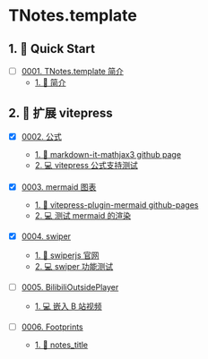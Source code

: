 # TNotes.template


## 1. 🚀 Quick Start

- [ ] [0001. TNotes.template 简介](https://tdahuyou.github.io/TNotes.template/notes/0001.%20TNotes.template%20%E7%AE%80%E4%BB%8B/README) <!-- [locale](./notes/0001.%20TNotes.template%20%E7%AE%80%E4%BB%8B/README) -->  
  - [1. 📒 简介](https://tdahuyou.github.io/TNotes.template/notes/0001.%20TNotes.template%20%E7%AE%80%E4%BB%8B/README#1--简介)
  

## 2. 📒 扩展 vitepress

- [x] [0002. 公式](https://tdahuyou.github.io/TNotes.template/notes/0002.%20%E5%85%AC%E5%BC%8F/README) <!-- [locale](./notes/0002.%20%E5%85%AC%E5%BC%8F/README) -->  
  - [1. 🔗 markdown-it-mathjax3 github page](https://tdahuyou.github.io/TNotes.template/notes/0002.%20%E5%85%AC%E5%BC%8F/README#1--markdown-it-mathjax3-github-page)
  - [2. 💻 vitepress 公式支持测试](https://tdahuyou.github.io/TNotes.template/notes/0002.%20%E5%85%AC%E5%BC%8F/README#2--vitepress-公式支持测试)
  

- [x] [0003. mermaid 图表](https://tdahuyou.github.io/TNotes.template/notes/0003.%20mermaid%20%E5%9B%BE%E8%A1%A8/README) <!-- [locale](./notes/0003.%20mermaid%20%E5%9B%BE%E8%A1%A8/README) -->  
  - [1. 🔗 vitepress-plugin-mermaid github-pages](https://tdahuyou.github.io/TNotes.template/notes/0003.%20mermaid%20%E5%9B%BE%E8%A1%A8/README#1--vitepress-plugin-mermaid-github-pages)
  - [2. 💻 测试 mermaid 的渲染](https://tdahuyou.github.io/TNotes.template/notes/0003.%20mermaid%20%E5%9B%BE%E8%A1%A8/README#2--测试-mermaid-的渲染)
  

- [x] [0004. swiper](https://tdahuyou.github.io/TNotes.template/notes/0004.%20swiper/README) <!-- [locale](./notes/0004.%20swiper/README) -->  
  - [1. 🔗 swiperjs 官网](https://tdahuyou.github.io/TNotes.template/notes/0004.%20swiper/README#1--swiperjs-官网)
  - [2. 💻 swiper 功能测试](https://tdahuyou.github.io/TNotes.template/notes/0004.%20swiper/README#2--swiper-功能测试)
  

- [ ] [0005. BilibiliOutsidePlayer](https://tdahuyou.github.io/TNotes.template/notes/0005.%20BilibiliOutsidePlayer/README) <!-- [locale](./notes/0005.%20BilibiliOutsidePlayer/README) -->  
  - [1. 💻 嵌入 B 站视频](https://tdahuyou.github.io/TNotes.template/notes/0005.%20BilibiliOutsidePlayer/README#1--嵌入-b-站视频)
  

- [ ] [0006. Footprints](https://tdahuyou.github.io/TNotes.template/notes/0006.%20Footprints/README) <!-- [locale](./notes/0006.%20Footprints/README) -->  
  - [1. 📒 notes_title](https://tdahuyou.github.io/TNotes.template/notes/0006.%20Footprints/README#1--notes_title)
  
